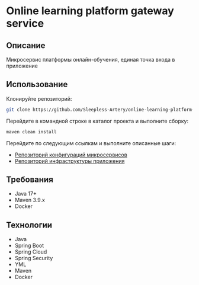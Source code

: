 # Online learning platform gateway service
## Описание
Микросервис платформы онлайн-обучения, единая точка входа в приложение
## Использование
Клонируйте репозиторий:
```bash
git clone https://github.com/Sleepless-Artery/online-learning-platform-gateway-service
```
Перейдите в командной строке в каталог проекта и выполните сборку:
```bash
maven clean install
```
Перейдите по следующим ссылкам и выполните описанные шаги:
- [Репозиторий конфигураций микросервисов](https://github.com/Sleepless-Artery/online-learning-platform-configs)
- [Репозиторий инфраструктуры приложения](https://github.com/Sleepless-Artery/online-learning-platform-infra)
## Требования
- Java 17+
- Maven 3.9.x
- Docker
## Технологии
- Java
- Spring Boot
- Spring Cloud
- Spring Security
- YML
- Maven
- Docker
